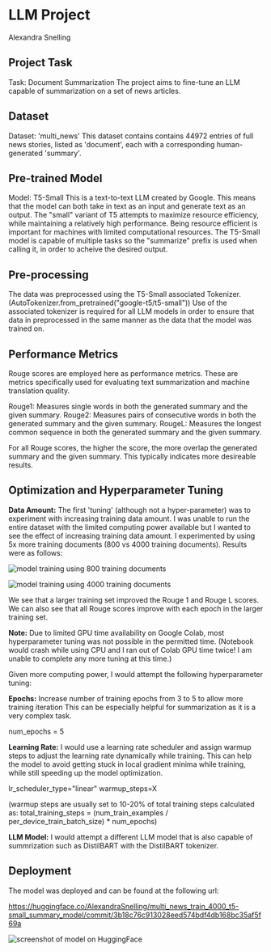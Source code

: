 # LLM Project
Alexandra Snelling

## Project Task
Task: Document Summarization 
The project aims to fine-tune an LLM capable of summarization on a set of news articles. 

## Dataset
Dataset: 'multi_news'
This dataset contains contains 44972 entries of full news stories, listed as 'document', each with a corresponding human-generated 'summary'. 

## Pre-trained Model
Model: T5-Small
This is a text-to-text LLM created by Google. This means that the model can both take in text as an input and generate text as an output. 
The "small" variant of T5 attempts to maximize resource efficiency, while maintaining a relatively high performance.
Being resource efficient is important for machines with limited computational resources.
The T5-Small model is capable of multiple tasks so the "summarize" prefix is used when calling it, in order to acheive the desired output.

## Pre-processing
The data was preprocessed using the T5-Small associated Tokenizer.
(AutoTokenizer.from_pretrained("google-t5/t5-small"))
Use of the associated tokenizer is required for all LLM models in order to ensure that data in preprocessed in the same manner as the data that the model was trained on.

## Performance Metrics
Rouge scores are employed here as performance metrics. 
These are metrics specifically used for evaluating text summarization and machine translation quality. 

Rouge1: Measures single words in both the generated summary and the given summary.
Rouge2: Measures pairs of consecutive words in both the generated summary and the given summary.
RougeL: Measures the longest common sequence in both the generated summary and the given summary. 

For all Rouge scores, the higher the score, the more overlap the generated summary and the given summary.
This typically indicates more desireable results.

## Optimization and Hyperparameter Tuning

**Data Amount:** The first 'tuning' (although not a hyper-parameter) was to experiment with increasing training data amount. 
I was unable to run the entire dataset with the limited computing power available but I wanted to see the effect of increasing training data amount.
I experimented by using 5x more training documents (800 vs 4000 training documents). Results were as follows:

![model training using 800 training documents]("multi_news_train_800_t5-small_summary_model_training_metrics.jpg")

![model training using 4000 training documents]("multi_news_train_4000_t5-small_summary_model_training_metrics.jpg")

We see that a larger training set improved the Rouge 1 and Rouge L scores. 
We can also see that all Rouge scores improve with each epoch in the larger training set. 

**Note:** Due to limited GPU time availability on Google Colab, most hyperparameter tuning was not possible in the permitted time.
(Notebook would crash while using CPU and I ran out of Colab GPU time twice! I am unable to complete any more tuning at this time.)



Given more computing power, I would attempt the following hyperparameter tuning:


**Epochs:** Increase number of training epochs from 3 to 5 to allow more training iteration 
This can be especially helpful for summarization as it is a very complex task.

num_epochs = 5


**Learning Rate:** I would use a learning rate scheduler and assign warmup steps to adjust the learning rate dynamically while training.
This can help the model to avoid getting stuck in local gradient minima while training, while still speeding up the model optimization.

lr_scheduler_type="linear"
warmup_steps=X

(warmup steps are usually set to 10-20% of total training steps calculated as:
total_training_steps = (num_train_examples / per_device_train_batch_size) * num_epochs)


**LLM Model:** I would attempt a different LLM model that is also capable of summrization such as DistilBART with the DistilBART tokenizer.

## Deployment
The model was deployed and can be found at the following url:

https://huggingface.co/AlexandraSnelling/multi_news_train_4000_t5-small_summary_model/commit/3b18c76c913028eed574bdf4db168bc35af5f69a

![screenshot of model on HuggingFace]("huggingface_model_screenshot.jpg")